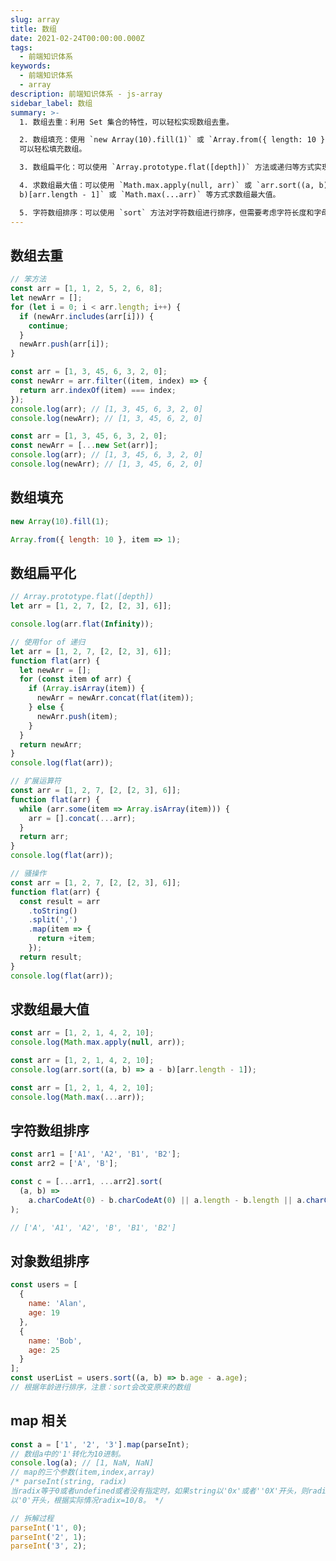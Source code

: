 ```yaml
---
slug: array
title: 数组
date: 2021-02-24T00:00:00.000Z
tags:
  - 前端知识体系
keywords:
  - 前端知识体系
  - array
description: 前端知识体系 - js-array
sidebar_label: 数组
summary: >-
  1. 数组去重：利用 Set 集合的特性，可以轻松实现数组去重。

  2. 数组填充：使用 `new Array(10).fill(1)` 或 `Array.from({ length: 10 }, item => 1)`
  可以轻松填充数组。

  3. 数组扁平化：可以使用 `Array.prototype.flat([depth])` 方法或递归等方式实现数组扁平化。

  4. 求数组最大值：可以使用 `Math.max.apply(null, arr)` 或 `arr.sort((a, b) => a -
  b)[arr.length - 1]` 或 `Math.max(...arr)` 等方式求数组最大值。

  5. 字符数组排序：可以使用 `sort` 方法对字符数组进行排序，但需要考虑字符长度和字母顺序等因素。
---
```


## 数组去重

<Tabs>
  <TabItem value="方法1" label="方法1">

```js
// 笨方法
const arr = [1, 1, 2, 5, 2, 6, 8];
let newArr = [];
for (let i = 0; i < arr.length; i++) {
  if (newArr.includes(arr[i])) {
    continue;
  }
  newArr.push(arr[i]);
}
```

</TabItem>
  <TabItem value="方法2" label="方法2">

```js
const arr = [1, 3, 45, 6, 3, 2, 0];
const newArr = arr.filter((item, index) => {
  return arr.indexOf(item) === index;
});
console.log(arr); // [1, 3, 45, 6, 3, 2, 0]
console.log(newArr); // [1, 3, 45, 6, 2, 0]
```

</TabItem>
  <TabItem value="方法3" label="方法3">

```js
const arr = [1, 3, 45, 6, 3, 2, 0];
const newArr = [...new Set(arr)];
console.log(arr); // [1, 3, 45, 6, 3, 2, 0]
console.log(newArr); // [1, 3, 45, 6, 2, 0]
```

  </TabItem>
</Tabs>

## 数组填充

```js
new Array(10).fill(1);

Array.from({ length: 10 }, item => 1);
```

## 数组扁平化

<Tabs>
  <TabItem value="方法1" label="方法1">

```js
// Array.prototype.flat([depth])
let arr = [1, 2, 7, [2, [2, 3], 6]];

console.log(arr.flat(Infinity));
```

</TabItem>
  <TabItem value="方法2" label="方法2">

```js
// 使用for of 递归
let arr = [1, 2, 7, [2, [2, 3], 6]];
function flat(arr) {
  let newArr = [];
  for (const item of arr) {
    if (Array.isArray(item)) {
      newArr = newArr.concat(flat(item));
    } else {
      newArr.push(item);
    }
  }
  return newArr;
}
console.log(flat(arr));
```

</TabItem>
  <TabItem value="方法3" label="方法3">

```js
// 扩展运算符
const arr = [1, 2, 7, [2, [2, 3], 6]];
function flat(arr) {
  while (arr.some(item => Array.isArray(item))) {
    arr = [].concat(...arr);
  }
  return arr;
}
console.log(flat(arr));
```

</TabItem>
  <TabItem value="方法4" label="方法4">

```js
// 骚操作
const arr = [1, 2, 7, [2, [2, 3], 6]];
function flat(arr) {
  const result = arr
    .toString()
    .split(',')
    .map(item => {
      return +item;
    });
  return result;
}
console.log(flat(arr));
```

</TabItem>
</Tabs>

## 求数组最大值

```js
const arr = [1, 2, 1, 4, 2, 10];
console.log(Math.max.apply(null, arr));
```

```js
const arr = [1, 2, 1, 4, 2, 10];
console.log(arr.sort((a, b) => a - b)[arr.length - 1]);
```

```js
const arr = [1, 2, 1, 4, 2, 10];
console.log(Math.max(...arr));
```

## 字符数组排序

```js
const arr1 = ['A1', 'A2', 'B1', 'B2'];
const arr2 = ['A', 'B'];

const c = [...arr1, ...arr2].sort(
  (a, b) =>
    a.charCodeAt(0) - b.charCodeAt(0) || a.length - b.length || a.charCodeAt(1) - b.charCodeAt(1)
);

// ['A', 'A1', 'A2', 'B', 'B1', 'B2']
```

## 对象数组排序

```js
const users = [
  {
    name: 'Alan',
    age: 19
  },
  {
    name: 'Bob',
    age: 25
  }
];
const userList = users.sort((a, b) => b.age - a.age);
// 根据年龄进行排序，注意：sort会改变原来的数组
```

## map 相关

```js
const a = ['1', '2', '3'].map(parseInt);
// 数组a中的'1'转化为10进制。
console.log(a); // [1, NaN, NaN]
// map的三个参数(item,index,array)
/* parseInt(string, radix)
当radix等于0或者undefined或者没有指定时，如果string以'0x'或者''0X'开头，则radix=16
以'0'开头，根据实际情况radix=10/8。 */

// 拆解过程
parseInt('1', 0);
parseInt('2', 1);
parseInt('3', 2);
```
